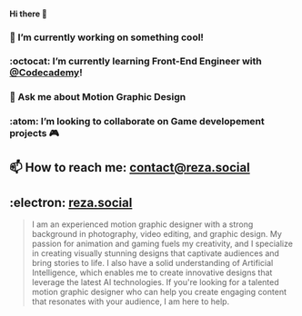 #### Hi there 👋

### 🔭 I’m currently working on something cool!
### :octocat: I’m currently learning Front-End Engineer with [@Codecademy](https://github.com/Codecademy)!
### 💬 Ask me about Motion Graphic Design
### :atom: I’m looking to collaborate on Game developement projects 🎮
## 📫 How to reach me: contact@reza.social
## :electron: [reza.social](https//:reza.social)
>I am an experienced motion graphic designer with a strong background in photography, video editing, and graphic design. My passion for animation and gaming fuels my creativity, and I specialize in creating visually stunning designs that captivate audiences and bring stories to life. I also have a solid understanding of Artificial Intelligence, which enables me to create innovative designs that leverage the latest AI technologies. If you're looking for a talented motion graphic designer who can help you create engaging content that resonates with your audience, I am here to help.
<!--
**l2eza/l2eza** is a ✨ _special_ ✨ repository because its `README.md` (this file) appears on your GitHub profile.

Here are some ideas to get you started:

- 🔭 I’m currently working on ...
- 🌱 I’m currently learning ...
- 👯 I’m looking to collaborate on ...
- 🤔 I’m looking for help with ...
- 💬 Ask me about ...
- 📫 How to reach me: ...
- 😄 Pronouns: ...
- ⚡ Fun fact: ...
-->
